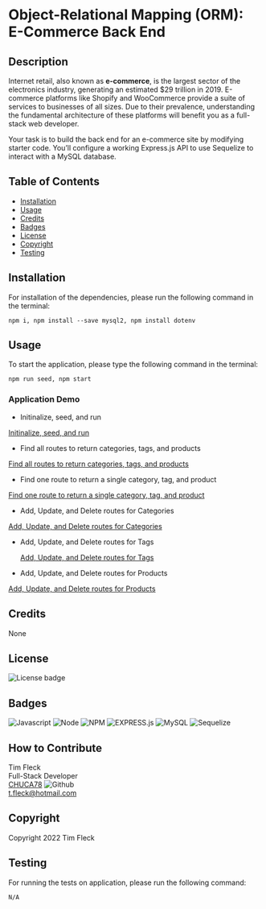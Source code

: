 # Object-Relational Mapping (ORM): E-Commerce Back End

## Description

Internet retail, also known as **e-commerce**, is the largest sector of the electronics industry, generating an estimated $29 trillion in 2019. E-commerce platforms like Shopify and WooCommerce provide a suite of services to businesses of all sizes. Due to their prevalence, understanding the fundamental architecture of these platforms will benefit you as a full-stack web developer.

Your task is to build the back end for an e-commerce site by modifying starter code. You’ll configure a working Express.js API to use Sequelize to interact with a MySQL database.

## Table of Contents

- [Installation](#installation)
- [Usage](#usage)
- [Credits](#credits)
- [Badges](#badges)
- [License](#license)
- [Copyright](#copyright)
- [Testing](#testing)

## Installation

For installation of the dependencies, please run the following command in the terminal:

```
npm i, npm install --save mysql2, npm install dotenv
```

## Usage

To start the application, please type the following command in the terminal:

```
npm run seed, npm start
```
### Application Demo

- Initinalize, seed, and run 
 
 [Initinalize, seed, and run](https://user-images.githubusercontent.com/97859682/207977873-dc1510f5-0bde-4917-ab09-3544c2dec428.webm)

- Find all routes to return categories, tags, and products 
 
 [Find all routes to return categories, tags, and products](https://user-images.githubusercontent.com/97859682/207977898-c6673e67-b182-4dda-996e-1a53535c456a.webm)

- Find one route to return a single category, tag, and product 

 [Find one route to return a single category, tag, and product](https://user-images.githubusercontent.com/97859682/207986142-496c5a9a-9294-487f-9e6a-3ce6eb730238.webm)

- Add, Update, and Delete routes for Categories 

 [Add, Update, and Delete routes for Categories](https://user-images.githubusercontent.com/97859682/207986150-b7e8b3f3-47a7-4525-be2c-cddc4430497d.webm)

- Add, Update, and Delete routes for Tags

   [Add, Update, and Delete routes for Tags](https://user-images.githubusercontent.com/97859682/207977938-3077874c-7810-46e6-a4d5-d8c4e9949ba6.webm)

- Add, Update, and Delete routes for Products 

 [Add, Update, and Delete routes for Products](https://user-images.githubusercontent.com/97859682/207986119-908011eb-39ac-46cd-8e74-f2c7fae4ae9b.webm)

## Credits

None

## License

![License badge](https://img.shields.io/badge/license-MIT-blue.svg)

## Badges

![Javascript](https://img.shields.io/badge/JavaScript-323330?style=for-the-badge&logo=javascript&logoColor=F7DF1E)
![Node](https://img.shields.io/badge/Node.js-43853D?style=for-the-badge&logo=node.js&logoColor=white)
![NPM](https://img.shields.io/badge/npm-yellow?style=for-the-badge&logo=NPM)
![EXPRESS.js](https://img.shields.io/badge/express-JS-yellow?style=for-the-badge&logo=experts-exchange)
![MySQL](https://img.shields.io/badge/MySQL-005C84?style=for-the-badge&logo=mysql&logoColor=white)
![Sequelize](https://img.shields.io/badge/sequelize-323330?style=for-the-badge&logo=sequelize&logoColor=blue)

## How to Contribute

Tim Fleck<br />
Full-Stack Developer<br />
[CHUCA78](https://github.com/Chuca78) ![Github](https://img.shields.io/badge/GitHub-100000?style=for-the-badge&logo=github&logoColor=white)<br />
t.fleck@hotmail.com

## Copyright

Copyright 2022 Tim Fleck

## Testing

For running the tests on application, please run the following command:

```
N/A
```
